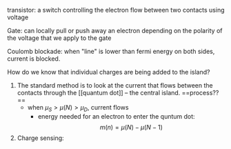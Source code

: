 transistor: a switch controlling the electron flow between two contacts using voltage

Gate: can locally pull or push away an electron depending on the polarity of the voltage that we apply to the gate

Coulomb blockade:
when "line" is lower than fermi energy on both sides, current is blocked.

How do we know that individual charges are being added to the island?

1. The standard method is to look at the current that flows between the contacts through the [[quantum dot]] – the central island.
	==process??==
	- when $\mu_S>\mu(N)>\mu_D$,  current flows
		- energy needed for an electron to enter the quntum dot: 
		$$m(n)=\mu(N)-\mu(N-1)$$
2. Charge sensing:

	